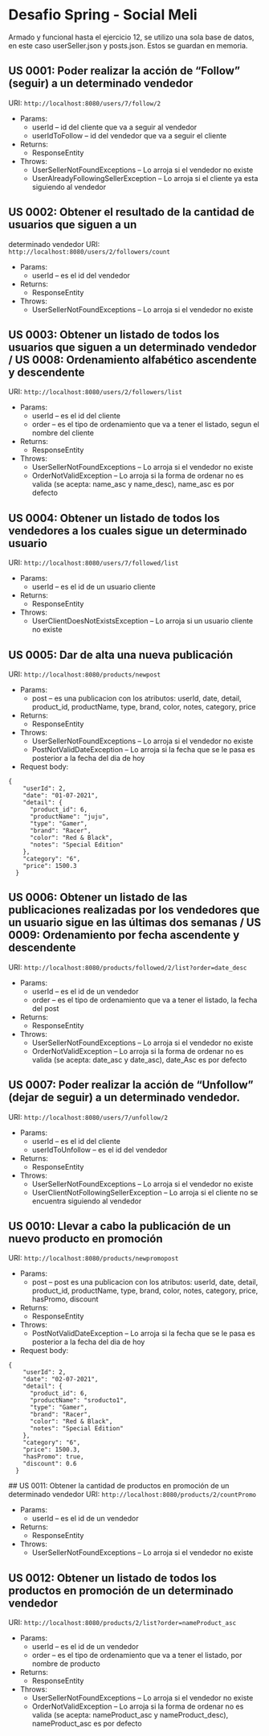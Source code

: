 # Desafio Spring - Social Meli
Armado y funcional hasta el ejercicio 12, se utilizo una sola base de datos, en este caso userSeller.json y posts.json. Estos se guardan en memoria.

## US 0001: Poder realizar la acción de “Follow” (seguir) a un determinado vendedor
URI: ``` http://localhost:8080/users/7/follow/2 ```
- Params:
  - userId – id del cliente que va a seguir al vendedor
  - userIdToFollow – id del vendedor que va a seguir el cliente
- Returns:
  - ResponseEntity 
- Throws:
  - UserSellerNotFoundExceptions – Lo arroja si el vendedor no existe
  - UserAlreadyFollowingSellerException – Lo arroja si el cliente ya esta siguiendo al vendedor


## US 0002: Obtener el resultado de la cantidad de usuarios que siguen a un
determinado vendedor
URI: ``` http://localhost:8080/users/2/followers/count ```
- Params:
  - userId – es el id del vendedor
- Returns:
  - ResponseEntity 
- Throws:
  - UserSellerNotFoundExceptions – Lo arroja si el vendedor no existe


## US 0003: Obtener un listado de todos los usuarios que siguen a un determinado vendedor / US 0008: Ordenamiento alfabético ascendente y descendente
URI: ``` http://localhost:8080/users/2/followers/list ```
- Params:
  - userId – es el id del cliente
  - order – es el tipo de ordenamiento que va a tener el listado, segun el nombre del cliente
- Returns:
  - ResponseEntity 
- Throws:
  - UserSellerNotFoundExceptions – Lo arroja si el vendedor no existe
  - OrderNotValidException – Lo arroja si la forma de ordenar no es valida (se acepta: name_asc y name_desc), name_asc es por defecto

## US 0004: Obtener un listado de todos los vendedores a los cuales sigue un determinado usuario
URI: ``` http://localhost:8080/users/7/followed/list ```
- Params:
  - userId – es el id de un usuario cliente
- Returns:
  - ResponseEntity 
- Throws:
  - UserClientDoesNotExistsException – Lo arroja si un usuario cliente no existe

## US 0005: Dar de alta una nueva publicación
URI: ``` http://localhost:8080/products/newpost ```
- Params:
  - post – es una publicacion con los atributos: userId, date, detail, product_id, productName, type, brand, color, notes, category, price
- Returns:
  - ResponseEntity 
- Throws:
  - UserSellerNotFoundExceptions – Lo arroja si el vendedor no existe
  - PostNotValidDateException – Lo arroja si la fecha que se le pasa es posterior a la fecha del dia de hoy
- Request body:
```
{
    "userId": 2,
    "date": "01-07-2021",
    "detail": {
      "product_id": 6,
      "productName": "juju",
      "type": "Gamer",
      "brand": "Racer",
      "color": "Red & Black",
      "notes": "Special Edition"
    },
    "category": "6",
    "price": 1500.3
  }
```
  
## US 0006: Obtener un listado de las publicaciones realizadas por los vendedores que un usuario sigue en las últimas dos semanas / US 0009: Ordenamiento por fecha ascendente y descendente
URI: ``` http://localhost:8080/products/followed/2/list?order=date_desc ```
- Params:
  - userId – es el id de un vendedor
  - order – es el tipo de ordenamiento que va a tener el listado, la fecha del post
- Returns:
  - ResponseEntity 
- Throws:
  - UserSellerNotFoundExceptions – Lo arroja si el vendedor no existe
  - OrderNotValidException – Lo arroja si la forma de ordenar no es valida (se acepta: date_asc y date_asc), date_Asc es por defecto

## US 0007: Poder realizar la acción de “Unfollow” (dejar de seguir) a un determinado vendedor.
URI: ``` http://localhost:8080/users/7/unfollow/2 ```
- Params:
  - userId – es el id del cliente
  - userIdToUnfollow – es el id del vendedor
- Returns:
  - ResponseEntity 
- Throws:
  - UserSellerNotFoundExceptions – Lo arroja si el vendedor no existe
  - UserClientNotFollowingSellerException – Lo arroja si el cliente no se encuentra siguiendo al vendedor

## US 0010: Llevar a cabo la publicación de un nuevo producto en promoción
URI: ``` http://localhost:8080/products/newpromopost ```
- Params:
  - post – post es una publicacion con los atributos: userId, date, detail, product_id, productName, type, brand, color, notes, category, price, hasPromo, discount
- Returns:
  - ResponseEntity 
- Throws:
  - PostNotValidDateException – Lo arroja si la fecha que se le pasa es posterior a la fecha del dia de hoy
- Request body:
```
{
    "userId": 2,
    "date": "02-07-2021",
    "detail": {
      "product_id": 6,
      "productName": "sroducto1",
      "type": "Gamer",
      "brand": "Racer",
      "color": "Red & Black",
      "notes": "Special Edition"
    },
    "category": "6",
    "price": 1500.3,
    "hasPromo": true,
    "discount": 0.6
  }
```

## US 0011: Obtener la cantidad de productos en promoción de un determinado vendedor
URI: ``` http://localhost:8080/products/2/countPromo ```
- Params:
  - userId – es el id de un vendedor
- Returns:
  - ResponseEntity 
- Throws:
  - UserSellerNotFoundExceptions – Lo arroja si el vendedor no existe

## US 0012: Obtener un listado de todos los productos en promoción de un determinado vendedor
URI: ``` http://localhost:8080/products/2/list?order=nameProduct_asc ```
- Params:
  - userId – es el id de un vendedor
  - order – es el tipo de ordenamiento que va a tener el listado, por nombre de producto
- Returns:
  - ResponseEntity 
- Throws:
  - UserSellerNotFoundExceptions – Lo arroja si el vendedor no existe
  - OrderNotValidException – Lo arroja si la forma de ordenar no es valida (se acepta: nameProduct_asc y nameProduct_desc), nameProduct_asc es por defecto
